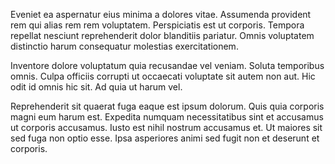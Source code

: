 Eveniet ea aspernatur eius minima a dolores vitae. Assumenda provident rem qui alias rem rem voluptatem. Perspiciatis est ut corporis. Tempora repellat nesciunt reprehenderit dolor blanditiis pariatur. Omnis voluptatem distinctio harum consequatur molestias exercitationem.
 Inventore dolore voluptatum quia recusandae vel veniam. Soluta temporibus omnis. Culpa officiis corrupti ut occaecati voluptate sit autem non aut. Hic odit id omnis hic sit. Ad quia ut harum vel.
 Reprehenderit sit quaerat fuga eaque est ipsum dolorum. Quis quia corporis magni eum harum est. Expedita numquam necessitatibus sint et accusamus ut corporis accusamus. Iusto est nihil nostrum accusamus et. Ut maiores sit sed fuga non optio esse. Ipsa asperiores animi sed fugit non et deserunt et corporis.